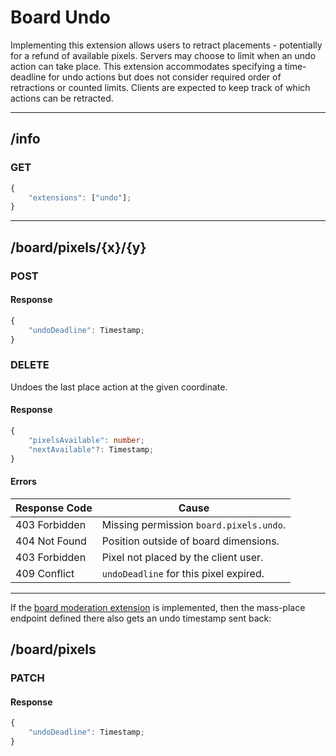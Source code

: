 Board Undo
==========
Implementing this extension allows users to retract placements - potentially for a refund of available pixels.
Servers may choose to limit when an undo action can take place.
This extension accommodates specifying a time-deadline for undo actions but does not consider required order of retractions or counted limits.
Clients are expected to keep track of which actions can be retracted.

--------------------------------------------------------------------------------

## /info
### GET
```typescript
{
	"extensions": ["undo"];
}
```

--------------------------------------------------------------------------------

## /board/pixels/{x}/{y}
### POST
#### Response
```typescript
{
	"undoDeadline": Timestamp;
}
```

### DELETE
Undoes the last place action at the given coordinate.
#### Response
```typescript
{
	"pixelsAvailable": number;
	"nextAvailable"?: Timestamp; 
}
```
#### Errors
| Response Code | Cause                                   |
|---------------|-----------------------------------------|
| 403 Forbidden | Missing permission `board.pixels.undo`. |
| 404 Not Found | Position outside of board dimensions.   |
| 403 Forbidden | Pixel not placed by the client user.    | 
| 409 Conflict  | `undoDeadline` for this pixel expired.  |

--------------------------------------------------------------------------------

If the [board moderation extension](./board_moderation.md) is implemented, then the mass-place endpoint defined there also gets an undo timestamp sent back:
## /board/pixels
### PATCH
#### Response
```typescript
{
	"undoDeadline": Timestamp;
}
```